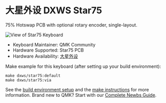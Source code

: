 # 大星外设 DXWS Star75

75% Hotswap PCB with optional rotary encoder, single-layout.

![View of Star75 Keyboard](https://i.imgur.com/UrvnjiZ.jpeg)

* Keyboard Maintainer: QMK Community
* Hardware Supported: Star75 PCB
* Hardware Availability: [大星外设](https://item.taobao.com/item.htm?id=656392112467)

Make example for this keyboard (after setting up your build environment):

    make dxws/star75:default
    make dxws/star75:via

See the [build environment setup](https://docs.qmk.fm/#/getting_started_build_tools) and the [make instructions](https://docs.qmk.fm/#/getting_started_make_guide) for more information. Brand new to QMK? Start with our [Complete Newbs Guide](https://docs.qmk.fm/#/newbs).

